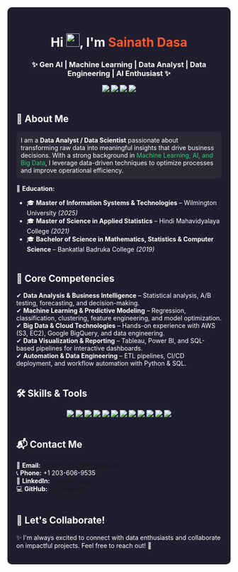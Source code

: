 <div style="background-color:#1e1e2e; color:#ffffff; padding:20px; border-radius:10px;">

<h1 align="center">Hi <img src="https://media.giphy.com/media/hvRJCLFzcasrR4ia7z/giphy.gif" width="30px"/>, I'm <span style="color:#FF5733;">Sainath Dasa</span></h1>
<h3 align="center">✨ Gen AI | Machine Learning | Data Analyst | Data Engineering | AI Enthusiast ✨</h3>

<p align="center">
  <a href="mailto:sainath.unf219@gmail.com">
    <img src="https://img.shields.io/badge/Email-sainath.unf219@gmail.com-informational?style=flat&logo=gmail&logoColor=white&color=red" />
  </a>
  <a href="tel:+12036069535">
    <img src="https://img.shields.io/badge/Phone-%2B12036069535-informational?style=flat&logo=phone&logoColor=white&color=blue" />
  </a>
  <a href="https://www.linkedin.com/in/SainathDasa/">
    <img src="https://img.shields.io/badge/LinkedIn-Sainath%20Dasa-blue?style=flat&logo=linkedin" />
  </a>
  <a href="https://github.com/DasaSainath">
    <img src="https://img.shields.io/badge/GitHub-DasaSainath-black?style=flat&logo=github" />
  </a>
</p>

---

## 🎯 **About Me**
<p style="background:#292a36; padding:10px; border-radius:8px;">
I am a <b>Data Analyst / Data Scientist</b> passionate about transforming raw data into meaningful insights that drive business decisions. With a strong background in <span style="color:#2ecc71;">Machine Learning, AI, and Big Data</span>, I leverage data-driven techniques to optimize processes and improve operational efficiency.
</p>

📌 **Education:**  
- 🎓 <b>Master of Information Systems & Technologies</b> – Wilmington University *(2025)*  
- 🎓 <b>Master of Science in Applied Statistics</b> – Hindi Mahavidyalaya College *(2021)*  
- 🎓 <b>Bachelor of Science in Mathematics, Statistics & Computer Science</b> – Bankatlal Badruka College *(2019)*  

---

## 🚀 **Core Competencies**
✔ **Data Analysis & Business Intelligence** – Statistical analysis, A/B testing, forecasting, and decision-making.  
✔ **Machine Learning & Predictive Modeling** – Regression, classification, clustering, feature engineering, and model optimization.  
✔ **Big Data & Cloud Technologies** – Hands-on experience with AWS (S3, EC2), Google BigQuery, and data engineering.  
✔ **Data Visualization & Reporting** – Tableau, Power BI, and SQL-based pipelines for interactive dashboards.  
✔ **Automation & Data Engineering** – ETL pipelines, CI/CD deployment, and workflow automation with Python & SQL.  

---

## 🛠 **Skills & Tools**
<p align="center">
  <img src="https://img.shields.io/badge/-Python-3776AB?style=flat&logo=python&logoColor=white" />
  <img src="https://img.shields.io/badge/-SQL-4479A1?style=flat&logo=postgresql&logoColor=white" />
  <img src="https://img.shields.io/badge/-Tableau-E97627?style=flat&logo=tableau&logoColor=white" />
  <img src="https://img.shields.io/badge/-Power%20BI-F2C811?style=flat&logo=powerbi&logoColor=black" />
  <img src="https://img.shields.io/badge/-AWS-232F3E?style=flat&logo=amazonaws&logoColor=white" />
  <img src="https://img.shields.io/badge/-Google%20BigQuery-4285F4?style=flat&logo=googlecloud&logoColor=white" />
  <img src="https://img.shields.io/badge/-NumPy-013243?style=flat&logo=numpy&logoColor=white" />
  <img src="https://img.shields.io/badge/-Pandas-150458?style=flat&logo=pandas&logoColor=white" />
  <img src="https://img.shields.io/badge/-Matplotlib-11557C?style=flat&logo=plotly&logoColor=white" />
  <img src="https://img.shields.io/badge/-TensorFlow-FF6F00?style=flat&logo=tensorflow&logoColor=white" />
  <img src="https://img.shields.io/badge/-Keras-D00000?style=flat&logo=keras&logoColor=white" />
  <img src="https://img.shields.io/badge/-PyTorch-EE4C2C?style=flat&logo=pytorch&logoColor=white" />
</p>

---

## 📬 **Contact Me**
📩 **Email:** [sainath.unf219@gmail.com](mailto:sainath.unf219@gmail.com)  
📞 **Phone:** +1 203-606-9535  
🔗 **LinkedIn:** [Sainath Dasa](https://www.linkedin.com/in/SainathDasa/)  
💻 **GitHub:** [DasaSainath](https://github.com/DasaSainath)  

---

## 🤝 **Let's Collaborate!**
✨ I'm always excited to connect with data enthusiasts and collaborate on impactful projects. Feel free to reach out! 🚀  

</div>
